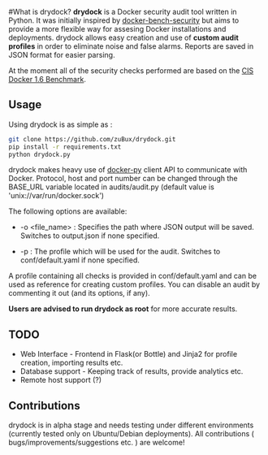 #What is drydock?
**drydock** is a Docker security audit tool written in Python. It was initially inspired by [docker-bench-security](https://github.com/docker/docker-bench-security) but aims to provide a more flexible way for assesing Docker installations and deployments. drydock allows easy creation and use of **custom audit profiles** in order to eliminate noise and false alarms. Reports are saved in JSON format for easier parsing. 

At the moment all of the security checks performed are based on the [CIS Docker 1.6 Benchmark](https://benchmarks.cisecurity.org/tools2/docker/CIS_Docker_1.6_Benchmark_v1.0.0.pdf). 


## Usage
Using drydock is as simple as :

```sh
git clone https://github.com/zuBux/drydock.git
pip install -r requirements.txt
python drydock.py
```
drydock makes heavy use of [docker-py](https://github.com/docker/docker-py) client API to communicate with Docker. Protocol, host and port number can be changed through the BASE_URL variable located in audits/audit.py (default value is 'unix://var/run/docker.sock')

The following options are available: 

* -o <file_name> : Specifies the path where JSON output will be saved. Switches to output.json if none specified.

* -p <profile> : The profile which will be used for the audit. Switches to conf/default.yaml if none specified.


A profile containing all checks is provided in conf/default.yaml and can be used as reference for creating custom profiles. You can disable an audit by commenting it out (and its options, if any).

**Users are advised to run drydock as root** for more accurate results.


## TODO


- Web Interface - Frontend in Flask(or Bottle) and Jinja2 for profile creation, importing results etc.
- Database support - Keeping track of results, provide analytics etc.
- Remote host support (?)


## Contributions

drydock is in alpha stage and needs testing under different environments (currently tested only on Ubuntu/Debian deployments). All contributions ( bugs/improvements/suggestions etc. ) are welcome!
